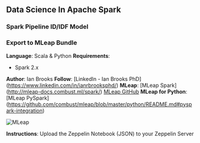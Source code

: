 ## Data Science In Apache Spark
### Spark Pipeline ID/IDF Model
### Export to MLeap Bundle

**Language**: Scala & Python
**Requirements**: 
- Spark 2.x

**Author**: Ian Brooks
**Follow**: [LinkedIn - Ian Brooks PhD] (https://www.linkedin.com/in/ianrbrooksphd/)
**MLeap**: [MLeap Spark] (http://mleap-docs.combust.ml/spark/) [MLeap GitHub](https://github.com/combust/mleap)
**MLeap for Python**: [MLeap PySpark] (https://github.com/combust/mleap/blob/master/python/README.md#pyspark-integration)

![MLeap](http://mleap-docs.combust.ml/assets/images/logo.png "MLeap")

**Instructions**: Upload the Zeppelin Notebook (JSON) to your Zeppelin Server
